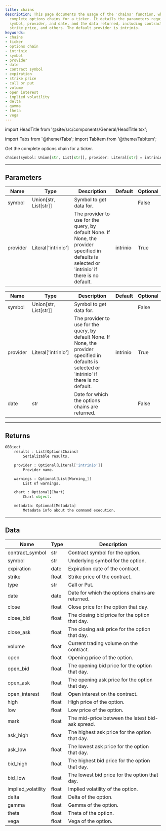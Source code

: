 ```yaml
---
title: chains
description: This page documents the usage of the 'chains' function, which retrieves
  complete options chains for a ticker. It details the parameters required, such as
  symbol, provider, and date, and the data returned, including contract symbol, expiration,
  strike price, and others. The default provider is intrinio.
keywords:
- chains
- ticker
- options chain
- intrinio
- symbol
- provider
- date
- contract symbol
- expiration
- strike price
- call or put
- volume
- open interest
- implied volatility
- delta
- gamma
- theta
- vega
---
```


import HeadTitle from '@site/src/components/General/HeadTitle.tsx';

<HeadTitle title="options.chains - Reference | OpenBB Platform Docs" />

import Tabs from '@theme/Tabs';
import TabItem from '@theme/TabItem';

Get the complete options chain for a ticker.

```python wordwrap
chains(symbol: Union[str, List[str]], provider: Literal[str] = intrinio)
```

---

## Parameters

<Tabs>
<TabItem value="standard" label="Standard">

| Name | Type | Description | Default | Optional |
| ---- | ---- | ----------- | ------- | -------- |
| symbol | Union[str, List[str]] | Symbol to get data for. |  | False |
| provider | Literal['intrinio'] | The provider to use for the query, by default None. If None, the provider specified in defaults is selected or 'intrinio' if there is no default. | intrinio | True |
</TabItem>

<TabItem value='intrinio' label='intrinio'>

| Name | Type | Description | Default | Optional |
| ---- | ---- | ----------- | ------- | -------- |
| symbol | Union[str, List[str]] | Symbol to get data for. |  | False |
| provider | Literal['intrinio'] | The provider to use for the query, by default None. If None, the provider specified in defaults is selected or 'intrinio' if there is no default. | intrinio | True |
| date | str | Date for which the options chains are returned. |  | False |
</TabItem>

</Tabs>

---

## Returns

```python wordwrap
OBBject
    results : List[OptionsChains]
        Serializable results.

    provider : Optional[Literal['intrinio']]
        Provider name.

    warnings : Optional[List[Warning_]]
        List of warnings.

    chart : Optional[Chart]
        Chart object.

    metadata: Optional[Metadata]
        Metadata info about the command execution.
```

---

## Data

<Tabs>
<TabItem value="standard" label="Standard">

| Name | Type | Description |
| ---- | ---- | ----------- |
| contract_symbol | str | Contract symbol for the option. |
| symbol | str | Underlying symbol for the option. |
| expiration | date | Expiration date of the contract. |
| strike | float | Strike price of the contract. |
| type | str | Call or Put. |
| date | date | Date for which the options chains are returned. |
| close | float | Close price for the option that day. |
| close_bid | float | The closing bid price for the option that day. |
| close_ask | float | The closing ask price for the option that day. |
| volume | float | Current trading volume on the contract. |
| open | float | Opening price of the option. |
| open_bid | float | The opening bid price for the option that day. |
| open_ask | float | The opening ask price for the option that day. |
| open_interest | float | Open interest on the contract. |
| high | float | High price of the option. |
| low | float | Low price of the option. |
| mark | float | The mid-price between the latest bid-ask spread. |
| ask_high | float | The highest ask price for the option that day. |
| ask_low | float | The lowest ask price for the option that day. |
| bid_high | float | The highest bid price for the option that day. |
| bid_low | float | The lowest bid price for the option that day. |
| implied_volatility | float | Implied volatility of the option. |
| delta | float | Delta of the option. |
| gamma | float | Gamma of the option. |
| theta | float | Theta of the option. |
| vega | float | Vega of the option. |
</TabItem>

</Tabs>
